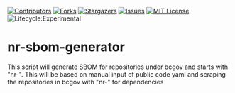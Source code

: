 [![Contributors](https://img.shields.io/github/contributors/bcgov/nr-sbom-generator)](/../../graphs/contributors)
[![Forks](https://img.shields.io/github/forks/bcgov/nr-sbom-generator)](/../../network/members)
[![Stargazers](https://img.shields.io/github/stars/bcgov/nr-sbom-generator)](/../../stargazers)
[![Issues](https://img.shields.io/github/issues/bcgov/nr-sbom-generator)](/../../issues)
[![MIT License](https://img.shields.io/github/license/bcgov/nr-sbom-generator.svg)](/LICENSE.md)
![Lifecycle:Experimental](https://img.shields.io/badge/Lifecycle-Experimental-339999)
# nr-sbom-generator
This script will generate SBOM for repositories under bcgov and starts with "nr-". This will be based on manual input of public code yaml and scraping the repositories in bcgov with "nr-" for dependencies
